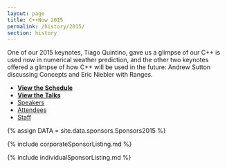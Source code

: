 ```yaml
---
layout: page
title: C++Now 2015
permalink: /history/2015/
section: history
---
```


One of our 2015 keynotes, Tiago Quintino, gave us a glimpse of our C++ is used now in numerical weather prediction, and the other two keynotes offered a glimpse of how C++ will be used in the future: Andrew Sutton discussing Concepts and Eric Niebler with Ranges.


* **[View the Schedule](/history/2015/schedule/)**
* **[View the Talks](/history/2015/talks/)**
* [Speakers](https://cppnow2015.sched.com/directory/speakers)
* [Attendees](https://cppnow2015.sched.com/directory/attendees)
* [Staff](https://cppnow2015.sched.com/directory/volunteers)



{% assign DATA = site.data.sponsors.Sponsors2015 %}

{% include corporateSponsorListing.md %}

{% include individualSponsorListing.md %}
